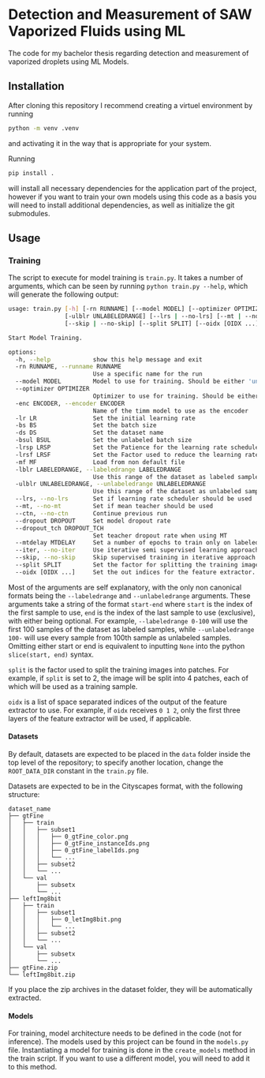 # Detection and Measurement of SAW Vaporized Fluids using ML

The code for my bachelor thesis regarding detection and measurement of vaporized droplets using ML Models. 

## Installation

After cloning this repository I recommend creating a virtuel environment by running 
```bash
python -m venv .venv
```
and activating it in the way that is appropriate for your system. 

Running
```bash
pip install .
```
will install all necessary dependencies for the application part of the project, however if you want to train your own models using this code as a basis you will need to install additional dependencies, as well as initialize the git submodules.

## Usage

### Training

The script to execute for model training is `train.py`. It takes a number of arguments, which can be seen by running `python train.py --help`, which will generate the following output:
```bash
usage: train.py [-h] [-rn RUNNAME] [--model MODEL] [--optimizer OPTIMIZER] [-enc ENCODER] [-lr LR] [-bs BS] [-ds DS] [-bsul BSUL] [-lrsp LRSP] [-lrsf LRSF] [-mf MF] [-lblr LABELEDRANGE]
                [-ulblr UNLABELEDRANGE] [--lrs | --no-lrs] [--mt | --no-mt] [--ctn | --no-ctn] [--dropout DROPOUT] [--dropout_tch DROPOUT_TCH] [--mtdelay MTDELAY] [--iter | --no-iter]
                [--skip | --no-skip] [--split SPLIT] [--oidx [OIDX ...]]

Start Model Training.

options:
  -h, --help            show this help message and exit
  -rn RUNNAME, --runname RUNNAME
                        Use a specific name for the run
  --model MODEL         Model to use for training. Should be either 'unet' or 'dlv3p'
  --optimizer OPTIMIZER
                        Optimizer to use for training. Should be either 'adam' or 'sgd'
  -enc ENCODER, --encoder ENCODER
                        Name of the timm model to use as the encoder
  -lr LR                Set the initial learning rate
  -bs BS                Set the batch size
  -ds DS                Set the dataset name
  -bsul BSUL            Set the unlabeled batch size
  -lrsp LRSP            Set the Patience for the learning rate scheduler
  -lrsf LRSF            Set the Factor used to reduce the learning rate
  -mf MF                Load from non default file
  -lblr LABELEDRANGE, --labeledrange LABELEDRANGE
                        Use this range of the dataset as labeled samples.
  -ulblr UNLABELEDRANGE, --unlabeledrange UNLABELEDRANGE
                        Use this range of the dataset as unlabeled samples.
  --lrs, --no-lrs       Set if learning rate scheduler should be used
  --mt, --no-mt         Set if mean teacher should be used
  --ctn, --no-ctn       Continue previous run
  --dropout DROPOUT     Set model dropout rate
  --dropout_tch DROPOUT_TCH
                        Set teacher dropout rate when using MT
  --mtdelay MTDELAY     Set a number of epochs to train only on labeled data before mean teacher sets in
  --iter, --no-iter     Use iterative semi supervised learning approach.
  --skip, --no-skip     Skip supervised training in iterative approach when loading a model.
  --split SPLIT         Set the factor for splitting the training images
  --oidx [OIDX ...]     Set the out indices for the feature extractor.

```

Most of the arguments are self explanatory, with the only non canonical formats being the `--labeledrange` and `--unlabeledrange` arguments. These arguments take a string of the format `start-end` where `start` is the index of the first sample to use, `end` is the index of the last sample to use (exclusive), with either being optional. For example, `--labeledrange 0-100` will use the first 100 samples of the dataset as labeled samples, while `--unlabeledrange 100-` will use every sample from 100th sample as unlabeled samples. 
Omitting either start or end is equivalent to inputting `None` into the python `slice(start, end)` syntax.

`split` is the factor used to split the training images into patches. For example, if `split` is set to 2, the image will be split into 4 patches, each of which will be used as a training sample.

`oidx` is a list of space separated indices of the output of the feature extractor to use. For example, if `oidx` receives `0 1 2`, only the first three layers of the feature extractor will be used, if applicable.

#### Datasets
By default, datasets are expected to be placed in the `data` folder inside the top level of the repository; to specify another location, change the `ROOT_DATA_DIR` constant in the `train.py` file.

Datasets are expected to be in the Cityscapes format, with the following structure:
```
dataset_name
├── gtFine
│   ├── train
│   │   ├── subset1
│   │   │   ├── 0_gtFine_color.png
│   │   │   ├── 0_gtFine_instanceIds.png
│   │   │   ├── 0_gtFine_labelIds.png
│   │   │   └── ...
│   │   ├── subset2
│   │   └── ...
│   └── val
│       ├── subsetx
│       └── ...
├── leftImg8bit
│   ├── train
│   │   ├── subset1
│   │   │   ├── 0_letImg8bit.png
│   │   │   └── ...
│   │   ├── subset2
│   │   └── ...
│   └── val
│       ├── subsetx
│       └── ...
├── gtFine.zip
└── leftImg8bit.zip
```

If you place the zip archives in the dataset folder, they will be automatically extracted.

#### Models 
For training, model architecture needs to be defined in the code (not for inference). The models used by this project can be found in the `models.py` file.
Instantiating a model for training is done in the `create_models` method in the train script. If you want to use a different model, you will need to add it to this method.


